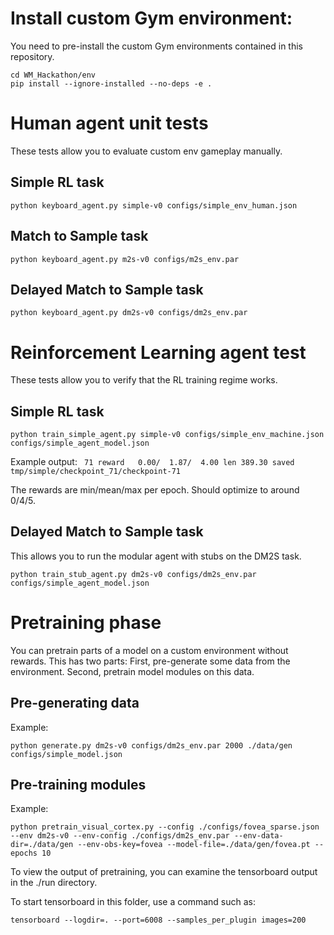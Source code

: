 # Install custom Gym environment:
You need to pre-install the custom Gym environments contained in this repository.

```
cd WM_Hackathon/env
pip install --ignore-installed --no-deps -e .
```

# Human agent unit tests
These tests allow you to evaluate custom env gameplay manually.

## Simple RL task
`python keyboard_agent.py simple-v0 configs/simple_env_human.json`

## Match to Sample task
`python keyboard_agent.py m2s-v0 configs/m2s_env.par `

## Delayed Match to Sample task
`python keyboard_agent.py dm2s-v0 configs/dm2s_env.par `

# Reinforcement Learning agent test
These tests allow you to verify that the RL training regime works.

## Simple RL task
`python train_simple_agent.py simple-v0 configs/simple_env_machine.json configs/simple_agent_model.json`

Example output:
` 71 reward   0.00/  1.87/  4.00 len 389.30 saved tmp/simple/checkpoint_71/checkpoint-71`

The rewards are min/mean/max per epoch.
Should optimize to around 0/4/5.

## Delayed Match to Sample task
This allows you to run the modular agent with stubs on the DM2S task.

`python train_stub_agent.py dm2s-v0 configs/dm2s_env.par configs/simple_agent_model.json`

# Pretraining phase
You can pretrain parts of a model on a custom environment without rewards. This has two parts: First, pre-generate some data from the environment. Second, pretrain model modules on this data.

## Pre-generating data
Example:

`python generate.py dm2s-v0 configs/dm2s_env.par 2000 ./data/gen configs/simple_model.json`

## Pre-training modules
Example:

`python pretrain_visual_cortex.py --config ./configs/fovea_sparse.json --env dm2s-v0 --env-config ./configs/dm2s_env.par --env-data-dir=./data/gen --env-obs-key=fovea --model-file=./data/gen/fovea.pt --epochs 10`

To view the output of pretraining, you can examine the tensorboard output in the ./run directory.

To start tensorboard in this folder, use a command such as:

`tensorboard --logdir=. --port=6008 --samples_per_plugin images=200`

